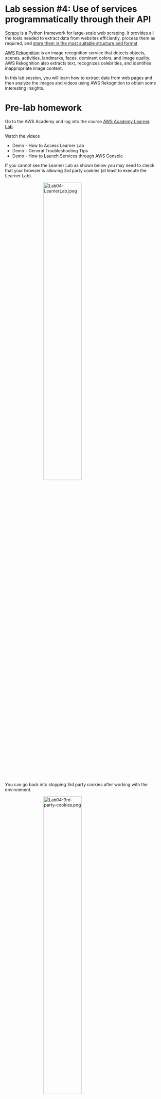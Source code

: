 # Lab session #4: Use of services programmatically through their API

[Scrapy](https://scrapy.org/) is a Python framework for large-scale web scraping. It provides all the tools needed to extract data from websites efficiently, process them as required, and [store them in the most suitable structure and format](https://doc.scrapy.org/en/latest/topics/feed-exports.html).

[AWS Rekognition](https://aws.amazon.com/rekognition/)  is an image recognition service that detects objects, scenes, activities, landmarks, faces, dominant colors, and image quality. AWS Rekognition also extracts text, recognizes celebrities, and identifies inappropriate image content.

In this lab session, you will learn how to extract data from web pages and then analyze the images and videos using AWS Rekognition to obtain some interesting insights.

#  Pre-lab homework

<a name="aws"/>

Go to the AWS Academy and log into the course [AWS Academy Learner Lab](https://awsacademy.instructure.com/courses/109367). 

Watch the videos
- Demo - How to Access Learner Lab
- Demo - General Troubleshooting Tips
- Demo - How to Launch Services through AWS Console

If you cannot see the Learner Lab as shown below you may need to check that your browser is allowing 3rd party cookies (at least to execute the Learner Lab).

  <img src="images/Lab04-LearnerLab.jpeg" alt="Lab04-LearnerLab.jpeg"  style="width: 50%; padding-left: 25%;">


 You can go back into stopping 3rd party cookies after working with the environment.

  <img src="images/Lab04-3rd-party-cookies.png" alt="Lab04-3rd-party-cookies.png"  style="width: 50%; padding-left: 25%;">

#  Tasks for Lab session #4

* [Task 4.1: Extract images from a website](#Tasks41)
* [Task 4.2: Obtain insights about an image using AWS Rekognition](#Tasks42) 
* [Task 4.3: Get insights into a website images using AWS Rekognition](#Tasks43) 

<a name="Tasks41"/>

## Task 4.1: Extract images from a website

Learn more about Scrapy by reading a detailed [Scrapy Tutorial](https://doc.scrapy.org/en/latest/intro/tutorial.html) and [Scrapy documentation](https://doc.scrapy.org/en/latest/).

### Scrapy installation

Scrapy can be installed using pip.

```bash
_$ pip install scrapy
```

### Scrapy shell

Once the Scrapy package is installed, you can use the Scrapy shell to do some testing before programming your web data extraction. In the following example, we download the home page of ["Universitat Politècnica de Catalunya"](https://www.upc.edu/). Please, inspect the structure of the HTML, and extract the images included in each page. As you can see we can use a CSS syntax to select the HTML elements of the page.

```python
fetch("https://www.upc.edu/")
print(response.text)
response.css("img").extract_first()
response.css("a").extract_first()
```

To find the "search path" you may want to use Google Chrome, find the URL, inspect the code, and use the search bar at the bottom of the code to match the path.

### Scrapy custom spyders

Once you have explored the page you can write a custom spyder to programmatically extract data from HTML pages.

```bash
_$ scrapy startproject imageScraper
```

The above command will create the following file structure in the current directory:


  <img src="images/Lab04-imageScraper.png" alt="Lab04-imageScraper.png"  style="height: 400px; padding-left: 25%;">


The most important components are the file `imageScraper/settings.py` containing the settings for the project and the directory `imageScraper/spiders/` that keeps all the custom spiders.

We can use the DEPTH_LIMIT configuration variable to restrict image retrieval to first-level pages (e.g., www.upc.edu/xxx/) and exclude second-level (e.g., www.upc.edu/xxx/yyy/) and third-level URLs (e.g., www.upc.edu/xxx/yyy/zzz/) and beyond. By setting DEPTH_LIMIT to 0, which is the default value, the crawler will access pages at all levels within the website.

```python
DEPTH_LIMIT = 1
```

Now you can create a new spider by typing:

```bash
_$ cd imageScraper
_$ scrapy genspider image www.upc.edu
```

The execution creates a file named `imageScraper/spiders/image.py` inside the project directory. The file contains the following basic code:
```python
import scrapy


class ImageSpider(scrapy.Spider):
    name = 'image'
    allowed_domains = ['www.upc.edu']
    start_urls = ['http://www.upc.edu/']

    def parse(self, response):
        pass
```

Few things to note here:

- **name**: Name of the spider, in this case, it is “image”. Naming spiders properly is essential when you have to maintain hundreds of spiders.
- **allowed_domains**: An optional list of strings containing domains that this spider is allowed to crawl. Requests for URLs not belonging to the domain names specified in this list won’t be followed.
- **parse(self, response)**: This function is called whenever the crawler successfully crawls a URL. Remember the response object from earlier?.

After every successful crawl the *parse(..)* method is called, and so that’s where you write your extraction logic. 

For our example, we decide that we want to extract the list of images from the homepage.

```python
import scrapy
from urllib.parse import urljoin

class ImagesSpider(scrapy.Spider):
    name = "images"
    allowed_domains = ["www.upc.edu"]
    start_urls = ["https://www.upc.edu"]

    def parse(self, response):
        # Extract image URLs
        for img in response.css("img"):
            image_src = img.attrib.get('src') or img.attrib.get('data-src')  # Fallback to 'data-src'
            if image_src is not None:
                full_image_url = urljoin(response.url, image_src)
                yield {
                    'img_url': full_image_url,
                    'appears_url': response.url,
                }
```

Once the homepage has been crawled we can continue crawling the rest of the URLs that appear in the page by selecting the tag **a** (anchor) with the attribute **href**.
```python
        # Extract and follow hyperlinks
        for link in response.css("a[href]"):
            link_href = link.attrib.get('href')
            if link_href and link_href.startswith('https://'):  # Validating full link
                yield response.follow(link_href, callback=self.parse)
```
We can feed the crawler with all the URLs found. The only URLs that will be crawled will be the ones matching the allowed_domains and the DEPTH_LIMIT defined.

```python
    allowed_domains = ["www.upc.edu"]
```
We need to get the list of unique images found. It is possible to define `unique_images` inside the `ImagesSpider` class.
```python
    unique_images = []
```

We'll add the images to the list only if it is not already present.

```python
                if full_image_url not in self.unique_images:
                    self.unique_images.append(full_image_url)
```

`closed` is a method that can be defined in class `ImagesSpider` and it is invoked once all the URLs have been crawled.

```python

    def closed(self, cause):
        self.unique_images.sort()
        print(self.unique_images)
```

The above code yields a JSON record containing something like the following example:

```json
   {
    "img_url": "https://www.upc.edu/++theme++homeupc/assets/images/Logo.svg",
    "appears_url": "https://www.upc.edu/ca"
  }
```

### Extract your results to a JSON file

To obtain the results of parsing the home page of the UPC we can type at the command line below. We use the *name* of the parser and tell it to output the result to a file that will contain a list of JSON records.

```bash
_$ scrapy crawl image -o image.json

```

To debug the code using PyCharm we can add a new file named `main.py`, in the same directory containing `scrapy.cnf`, that will contain the command line that we typed before. I strongly advise you to use this option to speed up the creation of your parsers.


  <img src="images/Lab04-pycharmConfig.png" alt="Lab04-pycharmConfig" style="width: 50%; padding-left: 25%">



```python
from scrapy import cmdline

cmdline.execute("scrapy crawl image -o image.json".split())
```

Add all the files that you have created to your private .*https://github.com/CCBDA-UPC/2024-4-xx* repository.

**Q41  Add your thoughts about the above tasks.**


<a name="Tasks42"/>

## Task 4.2: Obtain insights about an image using AWS Rekognition

Open the modules and open the "Learner Lab". Click the button "Start Lab", wait until the environment is up, and then click "AWS" at the top of the window and open the AWS Console.

<img src="./images/Lab04-LearnerLab.jpeg" alt="Learner lab" title="Learner lab"/>

Once the AWS Console is open find the service "Amazon Rekognition" and launch the demo.


Play with the demo using the provided image some of the images obtained in the previous section.

![Lab04-sampleImage.jpeg](images/Lab04-sampleImage.jpeg)

![Lab04-RekognitionDemo.png](images/Lab04-RekognitionDemo.png)

**Q421 Add your thoughts about the above tasks.** 

### Create a Python script that sends an image to AWS Rekognition and retrieves the analysis

#### Obtain the AWS credentials

All service access to the *AWS Learner Lab account* is limited to the **us-east-1** and **us-west-2** regions unless
mentioned otherwise in the service details that appear in the Learner Lab service description. If you load a service
console page in another AWS Region you will see access error messages.

##### List the contents of the configuration file

At your CLI type the following command that will provide the necessary values

````bash
ddd_v1_w_3cWf_628331@runweb75472:~$ cat $HOME/.aws/credentials
[default]
aws_access_key_id = <YOUR-ACCESS-KEY-ID>
aws_secret_access_key = <YOUR-SECRET-ACCESS-KEY>
aws_session_token = <YOUR-AWS-SESSION-TOKEN>
````
If the file does not contain the credentials use the second method.

##### Use AWS Details

<img alt="Lab04-aws-details1.png" src="images/Lab04-aws-details1.png" width="50%"/>

<img alt="Lab04-aws-details2.png" src="images/Lab04-aws-details2.png" width="50%"/>


#### Add a script to interact with AWS Comprehend

Use the code in [`Recognize_1.py`](Recognize_1.py) which uses the [boto3 library](https://boto3.amazonaws.com/v1/documentation/api/latest/guide/quickstart.html) to invoke the [image recognition service](https://boto3.amazonaws.com/v1/documentation/api/latest/reference/services/rekognition.html) and outputs the result.

```python
import boto3
import json
import os
from dotenv import load_dotenv

load_dotenv()

with open('./images/Lab04-sampleImage.jpeg', 'rb') as fd:
    image = fd.read()

recognize = boto3.client('rekognition',
                         region_name=os.getenv('AWS_REGION'),
                         aws_access_key_id=os.getenv('AWS_ACCESS_KEY_ID'),
                         aws_secret_access_key=os.getenv('AWS_SECRET_ACCESS_KEY'),
                         aws_session_token=os.getenv('AWS_SESSION_TOKEN'))
labels_list = recognize.detect_labels(Image={'Bytes': image}, MaxLabels=10, MinConfidence=70)
print(json.dumps(labels_list, indent=4))
```

```json
{
  "Labels": [
    {
      "Name": "Crowd",
      "Confidence": 99.99995422363281,
      "Instances": [],
      "Parents": [
        {
          "Name": "Person"
        }
      ],
      "Aliases": [],
      "Categories": [
        {
          "Name": "Person Description"
        }
      ]
    },
    {
      "Name": "Person",
      "Confidence": 99.99995422363281,
      "Instances": [
        {
          "BoundingBox": {
            "Width": 0.12894393503665924,
            "Height": 0.35750454664230347,
            "Left": 0.4808120131492615,
            "Top": 0.3740279972553253
          },
          "Confidence": 99.70088958740234
        },
        {
          "BoundingBox": {
            "Width": 0.11610560119152069,
            "Height": 0.4229159355163574,
            "Left": 0.0818672701716423,
            "Top": 0.2698194086551666
          },
          "Confidence": 99.66973876953125
        },
        {
          "BoundingBox": {
            "Width": 0.21254201233386993,
            "Height": 0.37966635823249817,
            "Left": 0.7135862112045288,
            "Top": 0.40775251388549805
          },
          "Confidence": 99.6224136352539
        },
        {
          "BoundingBox": {
            "Width": 0.1125546246767044,
            "Height": 0.32264119386672974,
            "Left": 0.27944132685661316,
            "Top": 0.3795841634273529
          },
          "Confidence": 99.5901870727539
        },
        {
          "BoundingBox": {
            "Width": 0.1910828799009323,
            "Height": 0.30100688338279724,
            "Left": 0.20694220066070557,
            "Top": 0.6622647047042847
          },
          "Confidence": 99.55730438232422
        },
        {
          "BoundingBox": {
            "Width": 0.18923720717430115,
            "Height": 0.3014851212501526,
            "Left": 0.39241740107536316,
            "Top": 0.6974440217018127
          },
          "Confidence": 98.555419921875
        },
        {
          "BoundingBox": {
            "Width": 0.22100703418254852,
            "Height": 0.281598836183548,
            "Left": 0.5547536611557007,
            "Top": 0.7183756232261658
          },
          "Confidence": 98.39226531982422
        },
        {
          "BoundingBox": {
            "Width": 0.2582959532737732,
            "Height": 0.2904464602470398,
            "Left": 0.6936929821968079,
            "Top": 0.7093237042427063
          },
          "Confidence": 98.30375671386719
        },
        {
          "BoundingBox": {
            "Width": 0.15318384766578674,
            "Height": 0.30458614230155945,
            "Left": 0.7919331192970276,
            "Top": 0.6382029056549072
          },
          "Confidence": 97.72750091552734
        },
        {
          "BoundingBox": {
            "Width": 0.13399796187877655,
            "Height": 0.2561280429363251,
            "Left": 0.6102837324142456,
            "Top": 0.611282229423523
          },
          "Confidence": 97.62276458740234
        },
        {
          "BoundingBox": {
            "Width": 0.14009936153888702,
            "Height": 0.15651848912239075,
            "Left": 0.17773200571537018,
            "Top": 0.618211567401886
          },
          "Confidence": 95.98444366455078
        },
        {
          "BoundingBox": {
            "Width": 0.14211870729923248,
            "Height": 0.179799884557724,
            "Left": 0.03909475356340408,
            "Top": 0.5740248560905457
          },
          "Confidence": 95.24139404296875
        },
        {
          "BoundingBox": {
            "Width": 0.1584833562374115,
            "Height": 0.29877763986587524,
            "Left": 0.0796993225812912,
            "Top": 0.700888454914093
          },
          "Confidence": 95.08063507080078
        },
        {
          "BoundingBox": {
            "Width": 0.16035592555999756,
            "Height": 0.2708810567855835,
            "Left": 0.0003941879840567708,
            "Top": 0.7290992140769958
          },
          "Confidence": 92.44922637939453
        },
        {
          "BoundingBox": {
            "Width": 0.035537686198949814,
            "Height": 0.07679184526205063,
            "Left": 0.01201602816581726,
            "Top": 0.6788983941078186
          },
          "Confidence": 84.72416687011719
        }
      ],
      "Parents": [],
      "Aliases": [
        {
          "Name": "Human"
        }
      ],
      "Categories": [
        {
          "Name": "Person Description"
        }
      ]
    },
    {
      "Name": "Audience",
      "Confidence": 99.96797943115234,
      "Instances": [],
      "Parents": [
        {
          "Name": "Crowd"
        },
        {
          "Name": "Person"
        }
      ],
      "Aliases": [],
      "Categories": [
        {
          "Name": "Performing Arts"
        }
      ]
    },
    {
      "Name": "Chair",
      "Confidence": 99.93281555175781,
      "Instances": [
        {
          "BoundingBox": {
            "Width": 0.14681798219680786,
            "Height": 0.2093701958656311,
            "Left": 0.4752836525440216,
            "Top": 0.5199379920959473
          },
          "Confidence": 99.93281555175781
        },
        {
          "BoundingBox": {
            "Width": 0.153163880109787,
            "Height": 0.17988941073417664,
            "Left": 0.24217256903648376,
            "Top": 0.55253666639328
          },
          "Confidence": 99.77008819580078
        },
        {
          "BoundingBox": {
            "Width": 0.14017456769943237,
            "Height": 0.08491340279579163,
            "Left": 0.7451263666152954,
            "Top": 0.9150865077972412
          },
          "Confidence": 97.67218780517578
        },
        {
          "BoundingBox": {
            "Width": 0.15577459335327148,
            "Height": 0.2323492467403412,
            "Left": 0.7789000868797302,
            "Top": 0.5389119982719421
          },
          "Confidence": 97.0833740234375
        },
        {
          "BoundingBox": {
            "Width": 0.06615076959133148,
            "Height": 0.08635266125202179,
            "Left": 0.6475703716278076,
            "Top": 0.8072365522384644
          },
          "Confidence": 75.36813354492188
        }
      ],
      "Parents": [
        {
          "Name": "Furniture"
        }
      ],
      "Aliases": [],
      "Categories": [
        {
          "Name": "Furniture and Furnishings"
        }
      ]
    },
    {
      "Name": "Microphone",
      "Confidence": 99.73712921142578,
      "Instances": [
        {
          "BoundingBox": {
            "Width": 0.04608222842216492,
            "Height": 0.05529649555683136,
            "Left": 0.07135389000177383,
            "Top": 0.3253592550754547
          },
          "Confidence": 99.73712921142578
        }
      ],
      "Parents": [
        {
          "Name": "Electrical Device"
        }
      ],
      "Aliases": [],
      "Categories": [
        {
          "Name": "Technology and Computing"
        }
      ]
    },
    {
      "Name": "Adult",
      "Confidence": 99.70088958740234,
      "Instances": [
        {
          "BoundingBox": {
            "Width": 0.12894393503665924,
            "Height": 0.35750454664230347,
            "Left": 0.4808120131492615,
            "Top": 0.3740279972553253
          },
          "Confidence": 99.70088958740234
        },
        {
          "BoundingBox": {
            "Width": 0.11610560119152069,
            "Height": 0.4229159355163574,
            "Left": 0.0818672701716423,
            "Top": 0.2698194086551666
          },
          "Confidence": 99.66973876953125
        },
        {
          "BoundingBox": {
            "Width": 0.21254201233386993,
            "Height": 0.37966635823249817,
            "Left": 0.7135862112045288,
            "Top": 0.40775251388549805
          },
          "Confidence": 99.6224136352539
        },
        {
          "BoundingBox": {
            "Width": 0.1910828799009323,
            "Height": 0.30100688338279724,
            "Left": 0.20694220066070557,
            "Top": 0.6622647047042847
          },
          "Confidence": 99.55730438232422
        },
        {
          "BoundingBox": {
            "Width": 0.2582959532737732,
            "Height": 0.2904464602470398,
            "Left": 0.6936929821968079,
            "Top": 0.7093237042427063
          },
          "Confidence": 98.30375671386719
        },
        {
          "BoundingBox": {
            "Width": 0.15318384766578674,
            "Height": 0.30458614230155945,
            "Left": 0.7919331192970276,
            "Top": 0.6382029056549072
          },
          "Confidence": 97.72750091552734
        }
      ],
      "Parents": [
        {
          "Name": "Person"
        }
      ],
      "Aliases": [],
      "Categories": [
        {
          "Name": "Person Description"
        }
      ]
    },
    {
      "Name": "Female",
      "Confidence": 99.70088958740234,
      "Instances": [
        {
          "BoundingBox": {
            "Width": 0.12894393503665924,
            "Height": 0.35750454664230347,
            "Left": 0.4808120131492615,
            "Top": 0.3740279972553253
          },
          "Confidence": 99.70088958740234
        },
        {
          "BoundingBox": {
            "Width": 0.11610560119152069,
            "Height": 0.4229159355163574,
            "Left": 0.0818672701716423,
            "Top": 0.2698194086551666
          },
          "Confidence": 99.66973876953125
        },
        {
          "BoundingBox": {
            "Width": 0.21254201233386993,
            "Height": 0.37966635823249817,
            "Left": 0.7135862112045288,
            "Top": 0.40775251388549805
          },
          "Confidence": 99.6224136352539
        },
        {
          "BoundingBox": {
            "Width": 0.1910828799009323,
            "Height": 0.30100688338279724,
            "Left": 0.20694220066070557,
            "Top": 0.6622647047042847
          },
          "Confidence": 99.55730438232422
        },
        {
          "BoundingBox": {
            "Width": 0.2582959532737732,
            "Height": 0.2904464602470398,
            "Left": 0.6936929821968079,
            "Top": 0.7093237042427063
          },
          "Confidence": 98.30375671386719
        },
        {
          "BoundingBox": {
            "Width": 0.15318384766578674,
            "Height": 0.30458614230155945,
            "Left": 0.7919331192970276,
            "Top": 0.6382029056549072
          },
          "Confidence": 97.72750091552734
        }
      ],
      "Parents": [
        {
          "Name": "Person"
        }
      ],
      "Aliases": [],
      "Categories": [
        {
          "Name": "Person Description"
        }
      ]
    },
    {
      "Name": "Woman",
      "Confidence": 99.70088958740234,
      "Instances": [
        {
          "BoundingBox": {
            "Width": 0.12894393503665924,
            "Height": 0.35750454664230347,
            "Left": 0.4808120131492615,
            "Top": 0.3740279972553253
          },
          "Confidence": 99.70088958740234
        },
        {
          "BoundingBox": {
            "Width": 0.11610560119152069,
            "Height": 0.4229159355163574,
            "Left": 0.0818672701716423,
            "Top": 0.2698194086551666
          },
          "Confidence": 99.66973876953125
        },
        {
          "BoundingBox": {
            "Width": 0.21254201233386993,
            "Height": 0.37966635823249817,
            "Left": 0.7135862112045288,
            "Top": 0.40775251388549805
          },
          "Confidence": 99.6224136352539
        },
        {
          "BoundingBox": {
            "Width": 0.1910828799009323,
            "Height": 0.30100688338279724,
            "Left": 0.20694220066070557,
            "Top": 0.6622647047042847
          },
          "Confidence": 99.55730438232422
        },
        {
          "BoundingBox": {
            "Width": 0.2582959532737732,
            "Height": 0.2904464602470398,
            "Left": 0.6936929821968079,
            "Top": 0.7093237042427063
          },
          "Confidence": 98.30375671386719
        },
        {
          "BoundingBox": {
            "Width": 0.15318384766578674,
            "Height": 0.30458614230155945,
            "Left": 0.7919331192970276,
            "Top": 0.6382029056549072
          },
          "Confidence": 97.72750091552734
        }
      ],
      "Parents": [
        {
          "Name": "Adult"
        },
        {
          "Name": "Female"
        },
        {
          "Name": "Person"
        }
      ],
      "Aliases": [],
      "Categories": [
        {
          "Name": "Person Description"
        }
      ]
    },
    {
      "Name": "Speech",
      "Confidence": 99.23688507080078,
      "Instances": [],
      "Parents": [
        {
          "Name": "Audience"
        },
        {
          "Name": "Crowd"
        },
        {
          "Name": "Person"
        }
      ],
      "Aliases": [
        {
          "Name": "Public Speaking"
        }
      ],
      "Categories": [
        {
          "Name": "Actions"
        }
      ]
    },
    {
      "Name": "People",
      "Confidence": 98.7227783203125,
      "Instances": [],
      "Parents": [
        {
          "Name": "Person"
        }
      ],
      "Aliases": [],
      "Categories": [
        {
          "Name": "Person Description"
        }
      ]
    }
  ],
  "LabelModelVersion": "3.0",
  "ResponseMetadata": {
    "RequestId": "0ea0a699-dc16-45e9-8a13-028aac977a45",
    "HTTPStatusCode": 200,
    "HTTPHeaders": {
      "x-amzn-requestid": "0ea0a699-dc16-45e9-8a13-028aac977a45",
      "content-type": "application/x-amz-json-1.1",
      "content-length": "7779",
      "date": "Tue, 11 Mar 2025 17:32:47 GMT"
    },
    "RetryAttempts": 0
  }
}
```

**Q422 Add your thoughts about the above tasks.** 

<a name="Tasks43"/>

## Task 4.3: Get insights of website images using AWS Rekognition

Using the code in the prevous sections build a Python application that obtains some insights out of website images. You are free to use any AWS Rekognition functionality.

You may want to use the [requests](https://pypi.org/project/requests/) Python library to interact with the images.

You may also want to create an AWS S3 Bucket to [store the images](./S3.py), depending on the AWS Rekognition functionality. The example below considers that the bucket `lab04-main.ccbda.upc.edu` already exists. Remember that AWS S3 buckets **must** have a globally unique name.

```python
import boto3
import os
from dotenv import load_dotenv

load_dotenv()

# Define the name of the S3 bucket
BUCKET = 'lab04-main.ccbda.upc.edu'

# Create an S3 client using boto3 and credentials loaded from environment variables
s3 = boto3.client(
    's3',  # Specify that it is an S3 client
    region_name=os.getenv('AWS_REGION'),
    aws_access_key_id=os.getenv('AWS_ACCESS_KEY_ID'),
    aws_secret_access_key=os.getenv('AWS_SECRET_ACCESS_KEY'),
    aws_session_token=os.getenv('AWS_SESSION_TOKEN')
)

# Specify the name of the object to be uploaded to S3
objectName = 'sample_image.jpg'

# Open the file located at './images/Lab04-sampleImage.jpeg' in binary read mode
with open('./images/Lab04-sampleImage.jpeg', 'rb') as fd:
    # Read the content of the file as binary data
    image = fd.read()
    # Upload the binary data (image) to the specified S3 bucket with the given object name
    s3.put_object(Bucket=BUCKET, Body=image, Key=objectName)

# Open (or create) a file named 'downloaded.jpeg' in binary write mode to save the downloaded object
with open('./downloaded.jpeg', 'wb') as fd:
    # Retrieve the object from the S3 bucket using its key
    response = s3.get_object(Bucket=BUCKET, Key=objectName)
    # Write the content of the downloaded object to the local file
    fd.write(response['Body'].read())
```

**Q431 What is the goal of your application?**

Include the code modifications and eventual new files in the repo.

**Q432  Add your thoughts about the application developed and the results that you have obtained.**


Make sure that you have updated your local GitHub repository (using the `git` commands `add`, `commit`, and `push`) with all the files generated during this session. 

**Before the deadline**, all team members shall push their responses to their private *https://github.com/CCBDA-UPC/2024-4-xx* repository.